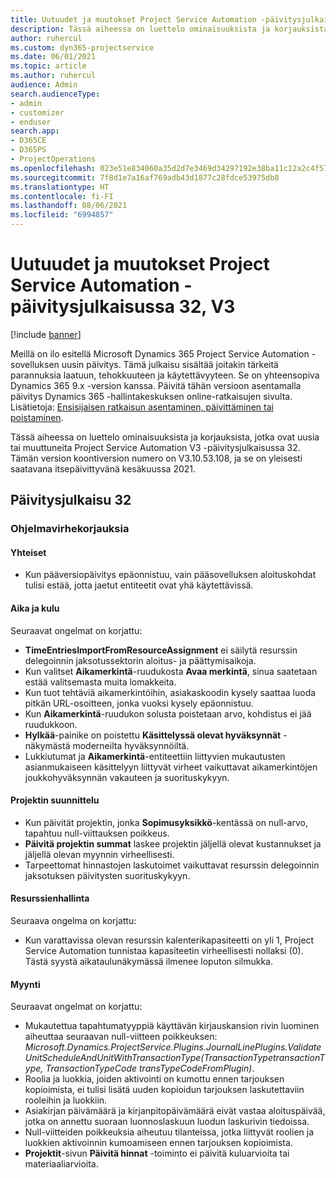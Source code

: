 ```yaml
---
title: Uutuudet ja muutokset Project Service Automation -päivitysjulkaisussa 32, V3
description: Tässä aiheessa on luettelo ominaisuuksista ja korjauksista, jotka ovat käytettävissä Project Service Automation -päivitysjulkaisussa 32, V3.
author: ruhercul
ms.custom: dyn365-projectservice
ms.date: 06/01/2021
ms.topic: article
ms.author: ruhercul
audience: Admin
search.audienceType:
- admin
- customizer
- enduser
search.app:
- D365CE
- D365PS
- ProjectOperations
ms.openlocfilehash: 023e51e834060a35d2d7e3469d34297192e38ba11c12a2c4f57424213aba44ba
ms.sourcegitcommit: 7f8d1e7a16af769adb43d1877c28fdce53975db8
ms.translationtype: HT
ms.contentlocale: fi-FI
ms.lasthandoff: 08/06/2021
ms.locfileid: "6994857"
---
```

# <a name="whats-new-or-changed-in-project-service-automation-update-release-32-v3"></a>Uutuudet ja muutokset Project Service Automation -päivitysjulkaisussa 32, V3

[!include [banner](../includes/psa-now-project-operations.md)]

Meillä on ilo esitellä Microsoft Dynamics 365 Project Service Automation -sovelluksen uusin päivitys. Tämä julkaisu sisältää joitakin tärkeitä parannuksia laatuun, tehokkuuteen ja käytettävyyteen. Se on yhteensopiva Dynamics 365 9.x -version kanssa. Päivitä tähän versioon asentamalla päivitys Dynamics 365 -hallintakeskuksen online-ratkaisujen sivulta. Lisätietoja: [Ensisijaisen ratkaisun asentaminen, päivittäminen tai poistaminen](/power-platform/admin/install-remove-preferred-solution).

Tässä aiheessa on luettelo ominaisuuksista ja korjauksista, jotka ovat uusia tai muuttuneita Project Service Automation V3 -päivitysjulkaisussa 32. Tämän version koontiversion numero on V3.10.53.108, ja se on yleisesti saatavana itsepäivittyvänä kesäkuussa 2021.

## <a name="update-release-32"></a>Päivitysjulkaisu 32

### <a name="bug-fixes"></a>Ohjelmavirhekorjauksia

#### <a name="general"></a>Yhteiset

- Kun pääversiopäivitys epäonnistuu, vain pääsovelluksen aloituskohdat tulisi estää, jotta jaetut entiteetit ovat yhä käytettävissä.

#### <a name="time-and-expense"></a>Aika ja kulu

Seuraavat ongelmat on korjattu:

- **TimeEntriesImportFromResourceAssignment** ei säilytä resurssin delegoinnin jaksotussektorin aloitus- ja päättymisaikoja.
- Kun valitset **Aikamerkintä**-ruudukosta **Avaa merkintä**, sinua saatetaan estää valitsemasta muita lomakkeita.
- Kun tuot tehtäviä aikamerkintöihin, asiakaskoodin kysely saattaa luoda pitkän URL-osoitteen, jonka vuoksi kysely epäonnistuu.
- Kun **Aikamerkintä**-ruudukon solusta poistetaan arvo, kohdistus ei jää ruudukkoon.
- **Hylkää**-painike on poistettu **Käsittelyssä olevat hyväksynnät** -näkymästä moderneilta hyväksynnöiltä.
- Lukkiutumat ja **Aikamerkintä**-entiteettiin liittyvien mukautusten asianmukaiseen käsittelyyn liittyvät virheet vaikuttavat aikamerkintöjen joukkohyväksynnän vakauteen ja suorituskykyyn.

#### <a name="project-planning"></a>Projektin suunnittelu

- Kun päivität projektin, jonka **Sopimusyksikkö**-kentässä on null-arvo, tapahtuu null-viittauksen poikkeus.
- **Päivitä projektin summat** laskee projektin jäljellä olevat kustannukset ja jäljellä olevan myynnin virheellisesti.
- Tarpeettomat hinnastojen laskutoimet vaikuttavat resurssin delegoinnin jaksotuksen päivitysten suorituskykyyn.

#### <a name="resource-management"></a>Resurssienhallinta

Seuraava ongelma on korjattu:

- Kun varattavissa olevan resurssin kalenterikapasiteetti on yli 1, Project Service Automation tunnistaa kapasiteetin virheellisesti nollaksi (0). Tästä syystä aikataulunäkymässä ilmenee loputon silmukka.

#### <a name="sales"></a>Myynti

Seuraavat ongelmat on korjattu:

- Mukautettua tapahtumatyyppiä käyttävän kirjauskansion rivin luominen aiheuttaa seuraavan null-viitteen poikkeuksen: *Microsoft.Dynamics.ProjectService.Plugins.JournalLinePlugins.ValidateUnitScheduleAndUnitWithTransactionType(TransactionTypetransactionType, TransactionTypeCode transTypeCodeFromPlugin)*.
- Roolia ja luokkia, joiden aktivointi on kumottu ennen tarjouksen kopioimista, ei tulisi lisätä uuden kopioidun tarjouksen laskutettaviin rooleihin ja luokkiin.
- Asiakirjan päivämäärä ja kirjanpitopäivämäärä eivät vastaa aloituspäivää, jotka on annettu suoraan luonnoslaskuun luodun laskurivin tiedoissa.
- Null-viitteiden poikkeuksia aiheutuu tilanteissa, jotka liittyvät roolien ja luokkien aktivoinnin kumoamiseen ennen tarjouksen kopioimista.
- **Projektit**-sivun **Päivitä hinnat** -toiminto ei päivitä kuluarvioita tai materiaaliarvioita.
